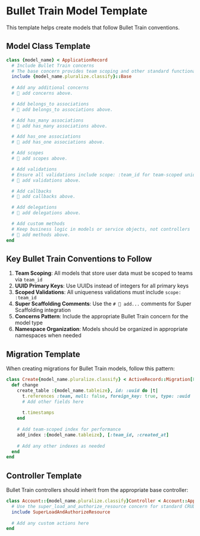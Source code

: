 # Bullet Train Model Template

This template helps create models that follow Bullet Train conventions.

## Model Class Template

```ruby
class {model_name} < ApplicationRecord
  # Include Bullet Train concerns
  # The base concern provides team scoping and other standard functionality
  include {model_name.pluralize.classify}::Base
  
  # Add any additional concerns
  # 🚅 add concerns above.

  # Add belongs_to associations
  # 🚅 add belongs_to associations above.

  # Add has_many associations
  # 🚅 add has_many associations above.

  # Add has_one associations
  # 🚅 add has_one associations above.

  # Add scopes
  # 🚅 add scopes above.

  # Add validations
  # Ensure all validations include scope: :team_id for team-scoped uniqueness
  # 🚅 add validations above.

  # Add callbacks
  # 🚅 add callbacks above.

  # Add delegations
  # 🚅 add delegations above.

  # Add custom methods
  # Keep business logic in models or service objects, not controllers
  # 🚅 add methods above.
end
```

## Key Bullet Train Conventions to Follow

1. **Team Scoping**: All models that store user data must be scoped to teams via `team_id`
2. **UUID Primary Keys**: Use UUIDs instead of integers for all primary keys
3. **Scoped Validations**: All uniqueness validations must include `scope: :team_id`
4. **Super Scaffolding Comments**: Use the `# 🚅 add...` comments for Super Scaffolding integration
5. **Concerns Pattern**: Include the appropriate Bullet Train concern for the model type
6. **Namespace Organization**: Models should be organized in appropriate namespaces when needed

## Migration Template

When creating migrations for Bullet Train models, follow this pattern:

```ruby
class Create{model_name.pluralize.classify} < ActiveRecord::Migration[8.0]
  def change
    create_table :{model_name.tableize}, id: :uuid do |t|
      t.references :team, null: false, foreign_key: true, type: :uuid
      # Add other fields here
      
      t.timestamps
    end
    
    # Add team-scoped index for performance
    add_index :{model_name.tableize}, [:team_id, :created_at]
    
    # Add any other indexes as needed
  end
end
```

## Controller Template

Bullet Train controllers should inherit from the appropriate base controller:

```ruby
class Account::{model_name.pluralize.classify}Controller < Account::ApplicationController
  # Use the super_load_and_authorize_resource concern for standard CRUD operations
  include SuperLoadAndAuthorizeResource
  
  # Add any custom actions here
end
```